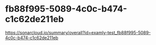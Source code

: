 # fb88f995-5089-4c0c-b474-c1c62de211eb
https://sonarcloud.io/summary/overall?id=examly-test_fb88f995-5089-4c0c-b474-c1c62de211eb

